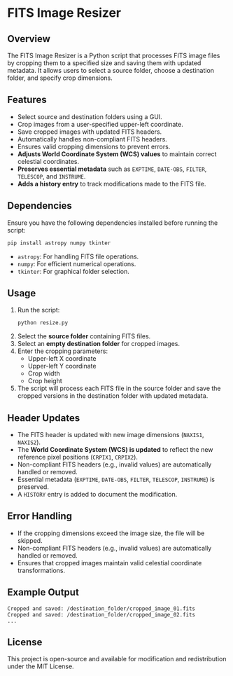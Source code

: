 # FITS Image Resizer

## Overview
The FITS Image Resizer is a Python script that processes FITS image files by cropping them to a specified size and saving them with updated metadata. It allows users to select a source folder, choose a destination folder, and specify crop dimensions.

## Features
- Select source and destination folders using a GUI.
- Crop images from a user-specified upper-left coordinate.
- Save cropped images with updated FITS headers.
- Automatically handles non-compliant FITS headers.
- Ensures valid cropping dimensions to prevent errors.
- **Adjusts World Coordinate System (WCS) values** to maintain correct celestial coordinates.
- **Preserves essential metadata** such as `EXPTIME`, `DATE-OBS`, `FILTER`, `TELESCOP`, and `INSTRUME`.
- **Adds a history entry** to track modifications made to the FITS file.

## Dependencies
Ensure you have the following dependencies installed before running the script:

```sh
pip install astropy numpy tkinter
```

- `astropy`: For handling FITS file operations.
- `numpy`: For efficient numerical operations.
- `tkinter`: For graphical folder selection.

## Usage
1. Run the script:
   ```sh
   python resize.py
   ```
2. Select the **source folder** containing FITS files.
3. Select an **empty destination folder** for cropped images.
4. Enter the cropping parameters:
   - Upper-left X coordinate
   - Upper-left Y coordinate
   - Crop width
   - Crop height
5. The script will process each FITS file in the source folder and save the cropped versions in the destination folder with updated metadata.

## Header Updates
- The FITS header is updated with new image dimensions (`NAXIS1`, `NAXIS2`).
- The **World Coordinate System (WCS) is updated** to reflect the new reference pixel positions (`CRPIX1`, `CRPIX2`).
- Non-compliant FITS headers (e.g., invalid values) are automatically handled or removed.
- Essential metadata (`EXPTIME`, `DATE-OBS`, `FILTER`, `TELESCOP`, `INSTRUME`) is preserved.
- A `HISTORY` entry is added to document the modification.

## Error Handling
- If the cropping dimensions exceed the image size, the file will be skipped.
- Non-compliant FITS headers (e.g., invalid values) are automatically handled or removed.
- Ensures that cropped images maintain valid celestial coordinate transformations.

## Example Output
```
Cropped and saved: /destination_folder/cropped_image_01.fits
Cropped and saved: /destination_folder/cropped_image_02.fits
...
```

## License
This project is open-source and available for modification and redistribution under the MIT License.
